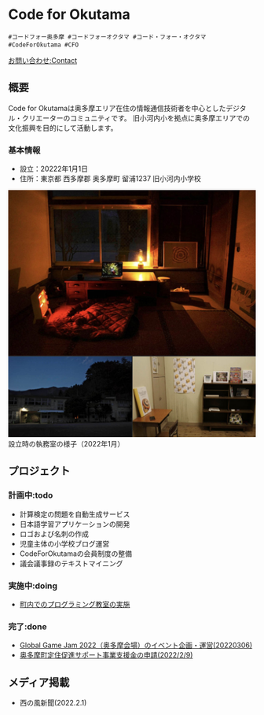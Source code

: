 # Code for Okutama

```
#コードフォー奥多摩 #コードフォーオクタマ #コード・フォー・オクタマ #CodeForOkutama #CFO
```

[お問い合わせ:Contact](https://docs.google.com/forms/d/e/1FAIpQLSc6VYzbGQHDt16gFmeK7rctmjfijtZQaCXdK36yW_CfN9T66w/viewform?usp=sf_link)

## 概要
Code for Okutamaは奥多摩エリア在住の情報通信技術者を中心としたデジタル・クリエーターのコミュニティです。
旧小河内小を拠点に奥多摩エリアでの文化振興を目的にして活動します。

### 基本情報
- 設立：20222年1月1日
- 住所：東京都 西多摩郡 奥多摩町 留浦1237 旧小河内小学校

![rooms_Jan2022.jpg](./rooms_Jan2022.jpg)
設立時の執務室の様子（2022年1月）

## プロジェクト

### 計画中:todo
- 計算検定の問題を自動生成サービス
- 日本語学習アプリケーションの開発
- ロゴおよび名刺の作成
- 児童主体の小学校ブログ運営
- CodeForOkutamaの会員制度の整備
- 議会議事録のテキストマイニング

### 実施中:doing
- [町内でのプログラミング教室の実施](https://docs.google.com/document/d/e/2PACX-1vTaAqylTSku7kE3QnwSq3tGzZWP3xNqok0NcIZT6WmhvL5kvd-oNQzabomgxfaleO71SRohhwbE6LJF/pub)

### 完了:done
- [Global Game Jam 2022（奥多摩会場）のイベント企画・運営(20220306)](https://docs.google.com/document/d/e/2PACX-1vQSEMSJ2f_UAotBdHg8QAFAGyzixZ7ztgHAk1B-LfXsVKrgHw8fHBUjLSyqaWv39vBhzq9Wa8TiMN5a/pub)
- [奥多摩町定住促進サポート事業支援金の申請(2022/2/9)](https://docs.google.com/document/d/e/2PACX-1vQ0pwkbC1rH3bojE7kUto7UuhuVV5LsaDvREnEjxjScMS78RhPkcj8-T63Tywgpe9H1EwkWNNH8im8z/pub)

## メディア掲載
- 西の風新聞(2022.2.1)
